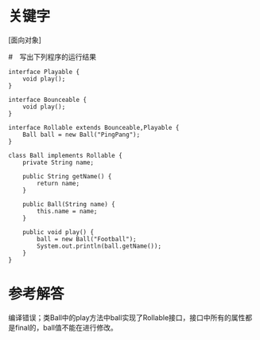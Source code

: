 # 关键字

[面向对象]

#　写出下列程序的运行结果

```
interface Playable {
	void play();
}

interface Bounceable {
	void play();
}

interface Rollable extends Bounceable,Playable {
	Ball ball = new Ball("PingPang");
}

class Ball implements Rollable {
	private String name;

	public String getName() {
		return name;
	}

	public Ball(String name) {
		this.name = name;
	}

	public void play() {
		ball = new Ball("Football");
		System.out.println(ball.getName());
	}
}
```

# 参考解答

编译错误；类Ball中的play方法中ball实现了Rollable接口，接口中所有的属性都是final的，ball值不能在进行修改。